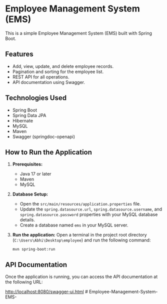 # Employee Management System (EMS)

This is a simple Employee Management System (EMS) built with Spring Boot.

## Features

*   Add, view, update, and delete employee records.
*   Pagination and sorting for the employee list.
*   REST API for all operations.
*   API documentation using Swagger.

## Technologies Used

*   Spring Boot
*   Spring Data JPA
*   Hibernate
*   MySQL
*   Maven
*   Swagger (springdoc-openapi)

## How to Run the Application

1.  **Prerequisites:**
    *   Java 17 or later
    *   Maven
    *   MySQL

2.  **Database Setup:**
    *   Open the `src/main/resources/application.properties` file.
    *   Update the `spring.datasource.url`, `spring.datasource.username`, and `spring.datasource.password` properties with your MySQL database details.
    *   Create a database named `ems` in your MySQL server.

3.  **Run the application:**
    Open a terminal in the project root directory (`C:\Users\Abhi\Desktop\employee`) and run the following command:
    ```
    mvn spring-boot:run
    ```

## API Documentation

Once the application is running, you can access the API documentation at the following URL:

[http://localhost:8080/swagger-ui.html](http://localhost:8080/swagger-ui.html)
#   E m p l o y e e - M a n a g e m e n t - S y s t e m - E M S -  
 